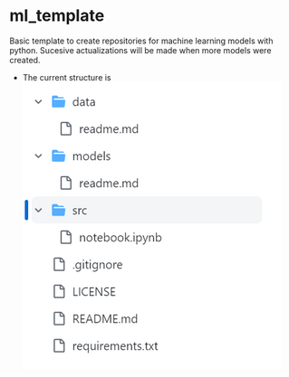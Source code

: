 # ml_template
Basic template to create repositories for machine learning models with python. Sucesive actualizations will be made when more models were created.
- The current structure is
 ![image](./images/ml_template_tree.png)
